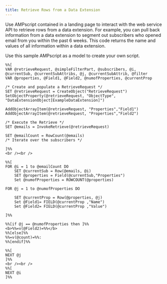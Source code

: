 ```yaml
---
title: Retrieve Rows from a Data Extension
---
```


Use AMPscript contained in a landing page to interact with the web service API to retrieve rows from a data extension. For example, you can pull back information from a data extension to segment out subscribers who opened email from you within the past 6 weeks. This code returns the name and values of all information within a data extension.

Use this sample AMPscript as a model to create your own script.

```
%%[
VAR @retrieveRequest, @simpleFilterPart, @subscribers, @i, @currentSub, @currentSubAttribs, @j, @currentSubAttrib, @filter
VAR @properties, @Field1, @Field2, @numofProperties, @currentProp

/* Create and populate a RetrieveRequest */
SET @retrieveRequest = CreateObject("RetrieveRequest")
SetObjectProperty(@retrieveRequest, "ObjectType", "DataExtensionObject[ExampleDataExtension]")

AddObjectArrayItem(@retrieveRequest, "Properties","Field1")
AddObjectArrayItem(@retrieveRequest, "Properties","Field2")

/* Execute the Retrieve */
SET @emails = InvokeRetrieve(@retrieveRequest)

SET @emailCount = RowCount(@emails)
/* Iterate over the subscribers */

]%%
<br /><br />

%%[
FOR @i = 1 to @emailCount DO
    SET @currentSub = Row(@emails, @i)
    SET @properties = Field(@currentSub,"Properties")
    Set @numofProperties = ROWCOUNT(@properties)

FOR @j = 1 to @numofProperties DO
    
    SET @currentProp = Row(@properties, @j)
    Set @Field1= FIELD(@currentProp ,"Name") 
    Set @Field2= FIELD(@currentProp ,"Value") 
    
]%%

%%[if @j == @numofProperties then ]%%
<b>%%=v(@Field2)=%%</b>
%%[else]%%
%%=v(@count)=%%:
%%[endif]%%

%%[
NEXT @j
]%%
<br /><br />
%%[
NEXT @i
]%%
```